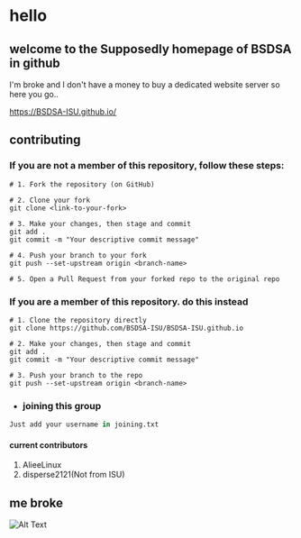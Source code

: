 # hello

## welcome to the Supposedly homepage of BSDSA in github

I'm broke and I don't have a money to buy a dedicated website server so here you go..

<https://BSDSA-ISU.github.io/>

## contributing


### If you are **not** a member of this repository, follow these steps:

```shell
# 1. Fork the repository (on GitHub)

# 2. Clone your fork
git clone <link-to-your-fork>

# 3. Make your changes, then stage and commit
git add .
git commit -m "Your descriptive commit message"

# 4. Push your branch to your fork
git push --set-upstream origin <branch-name>

# 5. Open a Pull Request from your forked repo to the original repo
```

### If you are a member of this repository. do this instead

```shell
# 1. Clone the repository directly
git clone https://github.com/BSDSA-ISU/BSDSA-ISU.github.io

# 2. Make your changes, then stage and commit
git add .
git commit -m "Your descriptive commit message"

# 3. Push your branch to the repo
git push --set-upstream origin <branch-name>

```

- ### joining this group

```python
Just add your username in joining.txt
```

#### current contributors

1. AlieeLinux
2. disperse2121(Not from ISU)

## me broke

![Alt Text](./kyoko-toshino.gif)
